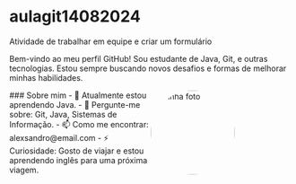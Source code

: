 # aulagit14082024
Atividade de trabalhar em equipe e criar um formulário

Bem-vindo ao meu perfil GitHub! Sou estudante de Java, Git, e outras tecnologias. Estou sempre buscando novos desafios e formas de melhorar minhas habilidades.

<div style="display: flex;">
  <div style="flex: 1;">
    ### Sobre mim
    - 🌱 Atualmente estou aprendendo Java.
    - 💬 Pergunte-me sobre: Git, Java, Sistemas de Informação.
    - 📫 Como me encontrar: alexsandro@email.com
    - ⚡ Curiosidade: Gosto de viajar e estou aprendendo inglês para uma próxima viagem.

  </div>
  <div style="flex: 1;">
    <img src="https://via.placeholder.com/150" alt="Minha foto" width="150px" style="border-radius:50%">
  </div>
</div>
